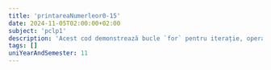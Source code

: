 ```yaml
---
title: 'printareaNumerleor0-15'
date: 2024-11-05T02:00:00+02:00
subject: 'pclp1'
description: 'Acest cod demonstrează bucle `for` pentru iterație, operatorul ternar (`? :`) pentru logică condițională, operatorul modulo (`%`) pentru verificarea parității, și formatarea ieșirii cu `printf`.'
tags: []
uniYearAndSemester: 11
---
```


